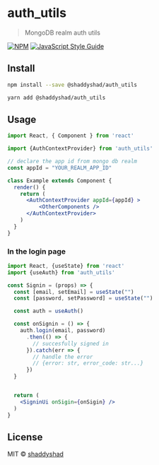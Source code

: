 # auth_utils

> MongoDB realm auth utils

[![NPM](https://img.shields.io/npm/v/auth_utils.svg)](https://www.npmjs.com/package/@shaddyshad/auth_utils) [![JavaScript Style Guide](https://img.shields.io/badge/code_style-standard-brightgreen.svg)](https://standardjs.com)

## Install

```bash
npm install --save @shaddyshad/auth_utils

yarn add @shaddyshad/auth_utils
```

## Usage

```jsx
import React, { Component } from 'react'

import {AuthContextProvider} from 'auth_utils'

// declare the app id from mongo db realm
const appId = "YOUR_REALM_APP_ID"

class Example extends Component {
  render() {
    return (
      <AuthContextProvider appId={appId} >
          <OtherComponents />
      </AuthContextProvider>
    )
  }
}
```

### In the login page 

```jsx 
import React, {useState} from 'react'
import {useAuth} from 'auth_utils'

const Signin = (props) => {
  const [email, setEmail] = useState("")
  const [password, setPassword] = useState("")

  const auth = useAuth()

  const onSignin = () => {
    auth.login(email, password)
      .then(() => {
        // succesfully signed in
      }).catch(err => {
        // handle the error 
        // {error: str, error_code: str...}
      })
  }


  return (
    <SigninUi onSigin={onSigin} />
  )
}
```

## License

MIT © [shaddyshad](https://github.com/shaddyshad)
